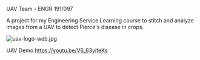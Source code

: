 UAV Team - ENGR 191/097

A project for my Engineering Service Learning course to stitch and analyze images from a UAV to detect Pierce's disease in crops.


![uav-logo-web.jpg]({{site.baseurl}}/uav-logo-web.jpg)


UAV Demo
https://youtu.be/V6_63yifeKs
